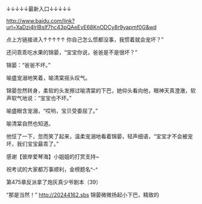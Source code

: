 ↓↓↓↓↓最新入口↓↓↓↓↓


http://www.baidu.com/link?url=XaDzi4lrlBsIf7hc43pQAeEvE68KnODCy8r9yapmf0G&wd


点上方链接进入↑↑↑↑↑
你自己怎么惯都没事，我惯着就会宠坏？”

还问乖乖吃水果的锦晏，“宝宝你说，爸爸是不是很坏？”

锦晏：“爸爸不坏。”

喻盛宠溺地笑着，喻清棠摇头叹气。

锦晏忽然转身，柔软的头发擦过喻清棠的下巴，她仰头看向他，眼神天真澄澈，软声软气地说：“宝宝也不坏。”

喻盛眼含宠溺，“哎哟，宝贝受委屈了。”

喻清棠自然也知道。

他怔了一下，忽而笑了起来，温柔宠溺地看着锦晏，轻声细语，“宝宝才不会被宠坏，我们宝宝最乖了。”

感谢【彼岸爱琴海】小姐姐的打赏支持~

祝考试的大家都万事顺利，金榜题名^-^

第475章反派拿了炮灰真少爷剧本（39）

“那是当然！”
http://20244162.sbs
锦晏微微扬起小下巴，精致的
